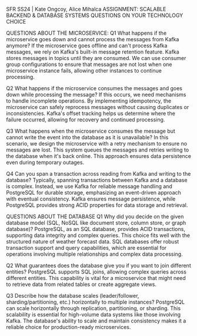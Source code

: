 SFR SS24 | Kate Ongcoy, Alice Mihalca
ASSIGNMENT: SCALABLE BACKEND & DATABASE SYSTEMS 
QUESTIONS ON YOUR TECHNOLOGY CHOICE


QUESTIONS ABOUT THE MICROSERVICE:
Q1
What happens if the microservice goes down and cannot process the messages from Kafka anymore?
If the microservice goes offline and can't process Kafka messages, we rely on Kafka's built-in message retention feature. Kafka stores messages in topics until they are consumed. We can use consumer group configurations to ensure that messages are not lost when one microservice instance fails, allowing other instances to continue processing.

Q2
What happens if the microservice consumes the messages and goes down while processing the message?
If this occurs, we need mechanisms to handle incomplete operations. By implementing idempotency, the microservice can safely reprocess messages without causing duplicates or inconsistencies. Kafka's offset tracking helps us determine where the failure occurred, allowing for recovery and continued processing.

Q3
What happens when the microservice consumes the message but cannot write the event into the database as it is unavailable?
In this scenario, we design the microservice with a retry mechanism to ensure no messages are lost. This system queues the messages and retries writing to the database when it's back online. This approach ensures data persistence even during temporary outages.

Q4
Can you span a transaction across reading from Kafka and writing to the database?
Typically, spanning transactions between Kafka and a database is complex. Instead, we use Kafka for reliable message handling and PostgreSQL for durable storage, emphasizing an event-driven approach with eventual consistency. Kafka ensures message persistence, while PostgreSQL provides strong ACID properties for data storage and retrieval.


QUESTIONS ABOUT THE DATABASE
Q1
Why did you decide on the given database model (SQL, NoSQL like document store, column store, or graph database)?
PostgreSQL, as an SQL database, provides ACID transactions, supporting data integrity and complex queries. This choice fits well with the structured nature of weather forecast data. SQL databases offer robust transaction support and query capabilities, which are essential for operations involving multiple relationships and complex data processing.

Q2
What guarantees does the database give you if you want to join different entities?
PostgreSQL supports SQL joins, allowing complex queries across different entities. This capability is vital for a microservice that might need to retrieve data from related tables or create aggregate views.

Q3
Describe how the database scales (leader/follower, sharding/partitioning, etc.) horizontally to multiple instances?
PostgreSQL can scale horizontally through replication, partitioning, or sharding. This scalability is essential for high-volume data systems like those involving Kafka. The database's ability to scale and maintain consistency makes it a reliable choice for production-ready microservices.